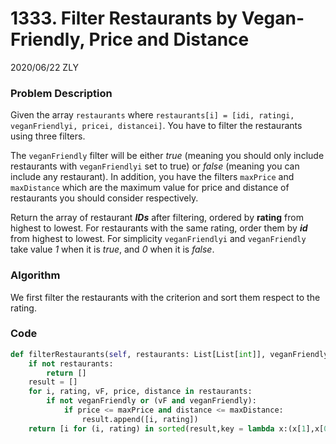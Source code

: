 # 1333. Filter Restaurants by Vegan-Friendly, Price and Distance

2020/06/22 ZLY

### Problem Description


Given the array `restaurants` where  `restaurants[i] = [idi, ratingi, veganFriendlyi, pricei, distancei]`. You have to filter the restaurants using three filters.

The `veganFriendly` filter will be either *true* (meaning you should only include restaurants with `veganFriendlyi` set to true) or *false* (meaning you can include any restaurant). In addition, you have the filters `maxPrice` and `maxDistance` which are the maximum value for price and distance of restaurants you should consider respectively.

Return the array of restaurant ***IDs*** after filtering, ordered by **rating** from highest to lowest. For restaurants with the same rating, order them by ***id*** from highest to lowest. For simplicity `veganFriendlyi` and `veganFriendly` take value *1* when it is *true*, and *0* when it is *false*.


### Algorithm

We first filter the restaurants with the criterion and sort them respect to the rating.



### Code

```python
def filterRestaurants(self, restaurants: List[List[int]], veganFriendly: int, maxPrice: int, maxDistance: int) -> List[int]:
    if not restaurants:
        return []
    result = []
    for i, rating, vF, price, distance in restaurants:
        if not veganFriendly or (vF and veganFriendly):
            if price <= maxPrice and distance <= maxDistance:
                result.append([i, rating])
    return [i for (i, rating) in sorted(result,key = lambda x:(x[1],x[0]), reverse = True)]
```